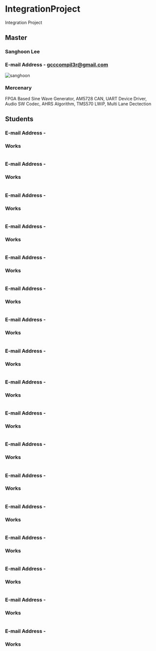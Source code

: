 # IntegrationProject
Integration Project

## Master
### Sanghoon Lee
### E-mail Address - gcccompil3r@gmail.com

![sanghoon](./member_profile/sanghoon_profile_1.jpg)

### Mercenary

FPGA Based Sine Wave Generator, AM5728 CAN, UART Device Driver, Audio SW Codec, AHRS Algorithm, TMS570 LWiP, Multi Lane Dectection  

## Students
### 
### E-mail Address -

### Works

![]()

### 
### E-mail Address -

### Works

![]()

### 
### E-mail Address -

### Works

![]()

### 
### E-mail Address -

### Works

![]()

### 
### E-mail Address -

### Works

![]()

### 
### E-mail Address -

### Works

![]()

### 
### E-mail Address -

### Works

![]()

### 
### E-mail Address -

### Works

![]()

### 
### E-mail Address -

### Works

![]()

### 
### E-mail Address -

### Works

![]()

### 
### E-mail Address -

### Works

![]()

### 
### E-mail Address -

### Works

![]()

### 
### E-mail Address -

### Works

![]()

### 
### E-mail Address -

### Works

![]()

### 
### E-mail Address -

### Works

![]()

### 
### E-mail Address -

### Works

![]()

### 
### E-mail Address -

### Works

![]()
